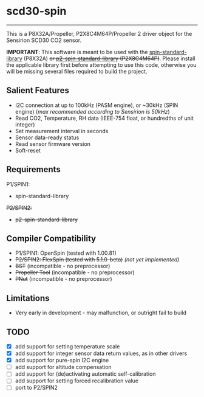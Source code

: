 # scd30-spin 
------------

This is a P8X32A/Propeller, P2X8C4M64P/Propeller 2 driver object for the Sensirion SCD30 CO2 sensor.

**IMPORTANT**: This software is meant to be used with the [spin-standard-library](https://github.com/avsa242/spin-standard-library) (P8X32A) ~~or [p2-spin-standard-library](https://github.com/avsa242/p2-spin-standard-library) (P2X8C4M64P)~~. Please install the applicable library first before attempting to use this code, otherwise you will be missing several files required to build the project.

## Salient Features

* I2C connection at up to 100kHz (PASM engine), or ~30kHz (SPIN engine)
    (*max recommended according to Sensirion is 50kHz*)
* Read CO2, Temperature, RH data (IEEE-754 float, or hundredths of unit integer)
* Set measurement interval in seconds
* Sensor data-ready status
* Read sensor firmware version
* Soft-reset

## Requirements

P1/SPIN1:
* spin-standard-library

~~P2/SPIN2:~~
* ~~p2-spin-standard-library~~

## Compiler Compatibility

* P1/SPIN1: OpenSpin (tested with 1.00.81)
* ~~P2/SPIN2: FlexSpin (tested with 5.1.0-beta)~~ _(not yet implemented)_
* ~~BST~~ (incompatible - no preprocessor)
* ~~Propeller Tool~~ (incompatible - no preprocessor)
* ~~PNut~~ (incompatible - no preprocessor)

## Limitations

* Very early in development - may malfunction, or outright fail to build

## TODO

- [x] add support for setting temperature scale
- [x] add support for integer sensor data return values, as in other drivers
- [x] add support for pure-spin I2C engine
- [ ] add support for altitude compensation
- [ ] add support for (de)activating automatic self-calibration
- [ ] add support for setting forced recalibration value
- [ ] port to P2/SPIN2
